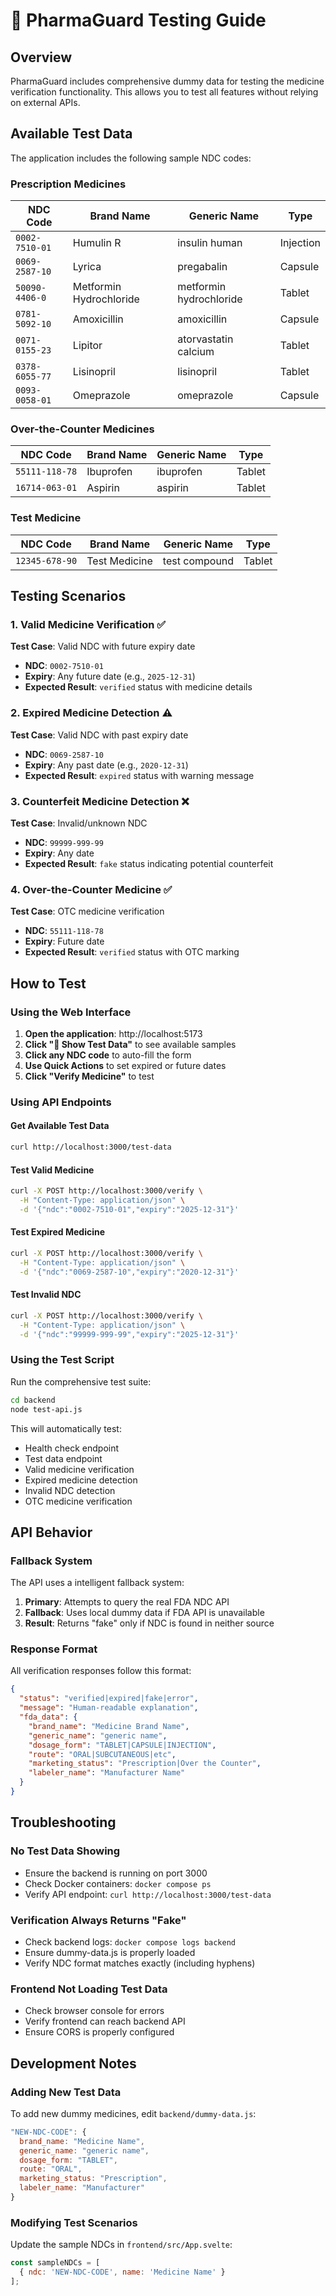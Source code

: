 # 🧪 PharmaGuard Testing Guide

## Overview

PharmaGuard includes comprehensive dummy data for testing the medicine verification functionality. This allows you to test all features without relying on external APIs.

## Available Test Data

The application includes the following sample NDC codes:

### Prescription Medicines

| NDC Code | Brand Name | Generic Name | Type |
|----------|------------|--------------|------|
| `0002-7510-01` | Humulin R | insulin human | Injection |
| `0069-2587-10` | Lyrica | pregabalin | Capsule |
| `50090-4406-0` | Metformin Hydrochloride | metformin hydrochloride | Tablet |
| `0781-5092-10` | Amoxicillin | amoxicillin | Capsule |
| `0071-0155-23` | Lipitor | atorvastatin calcium | Tablet |
| `0378-6055-77` | Lisinopril | lisinopril | Tablet |
| `0093-0058-01` | Omeprazole | omeprazole | Capsule |

### Over-the-Counter Medicines

| NDC Code | Brand Name | Generic Name | Type |
|----------|------------|--------------|------|
| `55111-118-78` | Ibuprofen | ibuprofen | Tablet |
| `16714-063-01` | Aspirin | aspirin | Tablet |

### Test Medicine

| NDC Code | Brand Name | Generic Name | Type |
|----------|------------|--------------|------|
| `12345-678-90` | Test Medicine | test compound | Tablet |

## Testing Scenarios

### 1. Valid Medicine Verification ✅

**Test Case**: Valid NDC with future expiry date
- **NDC**: `0002-7510-01`
- **Expiry**: Any future date (e.g., `2025-12-31`)
- **Expected Result**: `verified` status with medicine details

### 2. Expired Medicine Detection ⚠️

**Test Case**: Valid NDC with past expiry date
- **NDC**: `0069-2587-10`
- **Expiry**: Any past date (e.g., `2020-12-31`)
- **Expected Result**: `expired` status with warning message

### 3. Counterfeit Medicine Detection ❌

**Test Case**: Invalid/unknown NDC
- **NDC**: `99999-999-99`
- **Expiry**: Any date
- **Expected Result**: `fake` status indicating potential counterfeit

### 4. Over-the-Counter Medicine ✅

**Test Case**: OTC medicine verification
- **NDC**: `55111-118-78`
- **Expiry**: Future date
- **Expected Result**: `verified` status with OTC marking

## How to Test

### Using the Web Interface

1. **Open the application**: http://localhost:5173
2. **Click "🧪 Show Test Data"** to see available samples
3. **Click any NDC code** to auto-fill the form
4. **Use Quick Actions** to set expired or future dates
5. **Click "Verify Medicine"** to test

### Using API Endpoints

#### Get Available Test Data
```bash
curl http://localhost:3000/test-data
```

#### Test Valid Medicine
```bash
curl -X POST http://localhost:3000/verify \
  -H "Content-Type: application/json" \
  -d '{"ndc":"0002-7510-01","expiry":"2025-12-31"}'
```

#### Test Expired Medicine
```bash
curl -X POST http://localhost:3000/verify \
  -H "Content-Type: application/json" \
  -d '{"ndc":"0069-2587-10","expiry":"2020-12-31"}'
```

#### Test Invalid NDC
```bash
curl -X POST http://localhost:3000/verify \
  -H "Content-Type: application/json" \
  -d '{"ndc":"99999-999-99","expiry":"2025-12-31"}'
```

### Using the Test Script

Run the comprehensive test suite:

```bash
cd backend
node test-api.js
```

This will automatically test:
- Health check endpoint
- Test data endpoint
- Valid medicine verification
- Expired medicine detection
- Invalid NDC detection
- OTC medicine verification

## API Behavior

### Fallback System

The API uses a intelligent fallback system:

1. **Primary**: Attempts to query the real FDA NDC API
2. **Fallback**: Uses local dummy data if FDA API is unavailable
3. **Result**: Returns "fake" only if NDC is found in neither source

### Response Format

All verification responses follow this format:

```json
{
  "status": "verified|expired|fake|error",
  "message": "Human-readable explanation",
  "fda_data": {
    "brand_name": "Medicine Brand Name",
    "generic_name": "generic name",
    "dosage_form": "TABLET|CAPSULE|INJECTION",
    "route": "ORAL|SUBCUTANEOUS|etc",
    "marketing_status": "Prescription|Over the Counter",
    "labeler_name": "Manufacturer Name"
  }
}
```

## Troubleshooting

### No Test Data Showing
- Ensure the backend is running on port 3000
- Check Docker containers: `docker compose ps`
- Verify API endpoint: `curl http://localhost:3000/test-data`

### Verification Always Returns "Fake"
- Check backend logs: `docker compose logs backend`
- Ensure dummy-data.js is properly loaded
- Verify NDC format matches exactly (including hyphens)

### Frontend Not Loading Test Data
- Check browser console for errors
- Verify frontend can reach backend API
- Ensure CORS is properly configured

## Development Notes

### Adding New Test Data

To add new dummy medicines, edit `backend/dummy-data.js`:

```javascript
"NEW-NDC-CODE": {
  brand_name: "Medicine Name",
  generic_name: "generic name",
  dosage_form: "TABLET",
  route: "ORAL",
  marketing_status: "Prescription",
  labeler_name: "Manufacturer"
}
```

### Modifying Test Scenarios

Update the sample NDCs in `frontend/src/App.svelte`:

```javascript
const sampleNDCs = [
  { ndc: 'NEW-NDC-CODE', name: 'Medicine Name' }
];
``` 
